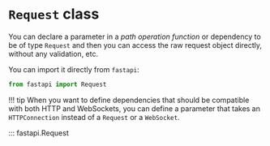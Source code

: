 # `Request` class

You can declare a parameter in a *path operation function* or dependency to be of type
`Request` and then you can access the raw request object directly, without any
validation, etc.

You can import it directly from `fastapi`:

```python
from fastapi import Request
```

!!! tip
    When you want to define dependencies that should be compatible with both HTTP and
    WebSockets, you can define a parameter that takes an `HTTPConnection` instead of a
    `Request` or a `WebSocket`.

::: fastapi.Request
